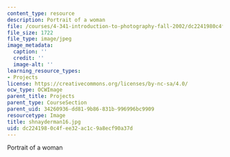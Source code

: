 ```yaml
---
content_type: resource
description: Portrait of a woman
file: /courses/4-341-introduction-to-photography-fall-2002/dc2241980c4fee32ac1c9a8ecf90a37d_shnayderman16.jpg
file_size: 1722
file_type: image/jpeg
image_metadata:
  caption: ''
  credit: ''
  image-alt: ''
learning_resource_types:
- Projects
license: https://creativecommons.org/licenses/by-nc-sa/4.0/
ocw_type: OCWImage
parent_title: Projects
parent_type: CourseSection
parent_uid: 34260936-dd81-9b86-831b-996996bc9909
resourcetype: Image
title: shnayderman16.jpg
uid: dc224198-0c4f-ee32-ac1c-9a8ecf90a37d
---
```

Portrait of a woman